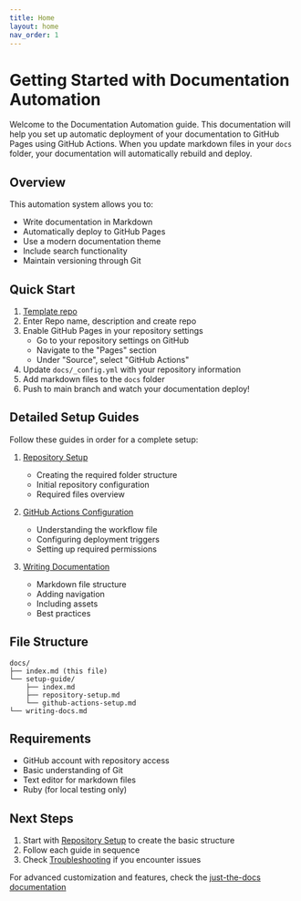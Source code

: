 ```yaml
---
title: Home
layout: home
nav_order: 1
---
```


# Getting Started with Documentation Automation

Welcome to the Documentation Automation guide. This documentation will help you set up automatic deployment of your documentation to GitHub Pages using GitHub Actions. When you update markdown files in your `docs` folder, your documentation will automatically rebuild and deploy.

## Overview

This automation system allows you to:
- Write documentation in Markdown
- Automatically deploy to GitHub Pages
- Use a modern documentation theme
- Include search functionality
- Maintain versioning through Git

## Quick Start

1. [Template repo](https://github.com/new?template_name=documentation-automation&template_owner=SingularityNET-Archive)
2. Enter Repo name, description and create repo
3. Enable GitHub Pages in your repository settings
   - Go to your repository settings on GitHub
   - Navigate to the "Pages" section
   - Under "Source", select "GitHub Actions"
4. Update `docs/_config.yml` with your repository information
5. Add markdown files to the `docs` folder
6. Push to main branch and watch your documentation deploy!

## Detailed Setup Guides

Follow these guides in order for a complete setup:

1. [Repository Setup](/documentation-automation/setup-guide/repository-setup)
   - Creating the required folder structure
   - Initial repository configuration
   - Required files overview

2. [GitHub Actions Configuration](/documentation-automation/setup-guide/github-actions-setup)
   - Understanding the workflow file
   - Configuring deployment triggers
   - Setting up required permissions

3. [Writing Documentation](/documentation-automation/writing-docs)
   - Markdown file structure
   - Adding navigation
   - Including assets
   - Best practices

## File Structure

```
docs/
├── index.md (this file)
└── setup-guide/
    ├── index.md
    ├── repository-setup.md
    └── github-actions-setup.md
└── writing-docs.md
```

## Requirements

- GitHub account with repository access
- Basic understanding of Git
- Text editor for markdown files
- Ruby (for local testing only)

## Next Steps

1. Start with [Repository Setup](/documentation-automation/setup-guide/repository-setup) to create the basic structure
2. Follow each guide in sequence
3. Check [Troubleshooting](troubleshooting.md#common-issues) if you encounter issues

For advanced customization and features, check the [just-the-docs documentation](https://just-the-docs.github.io/just-the-docs/)
